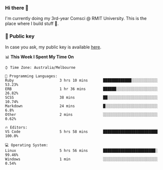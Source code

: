 ### Hi there 👋

I'm currently doing my 3rd-year Comsci @ RMIT University. This is the place where I build stuff 👀. 

### 🔑 Public key

In case you ask, my public key is available [here](https://public.auspham.dev/).

<!--START_SECTION:waka-->
📊 **This Week I Spent My Time On** 

```text
⌚︎ Time Zone: Australia/Melbourne

💬 Programming Languages: 
Ruby                     3 hrs 10 mins       █████████████░░░░░░░░░░░░   53.23% 
ERB                      1 hr 36 mins        ██████░░░░░░░░░░░░░░░░░░░   26.82% 
SCSS                     38 mins             ██░░░░░░░░░░░░░░░░░░░░░░░   10.74% 
Markdown                 24 mins             █░░░░░░░░░░░░░░░░░░░░░░░░   6.8% 
Other                    2 mins              ░░░░░░░░░░░░░░░░░░░░░░░░░   0.62%

🔥 Editors: 
VS Code                  5 hrs 58 mins       █████████████████████████   100.0%

💻 Operating System: 
Linux                    5 hrs 56 mins       ████████████████████████░   99.46% 
Windows                  1 min               ░░░░░░░░░░░░░░░░░░░░░░░░░   0.54%

```


<!--END_SECTION:waka-->

<!--
**rockmanvnx6/rockmanvnx6** is a ✨ _special_ ✨ repository because its `README.md` (this file) appears on your GitHub profile.

Here are some ideas to get you started:

- 🔭 I’m currently working on ...
- 🌱 I’m currently learning ...
- 👯 I’m looking to collaborate on ...
- 🤔 I’m looking for help with ...
- 💬 Ask me about ...
- 📫 How to reach me: ...
- 😄 Pronouns: ...
- ⚡ Fun fact: ...
-->
